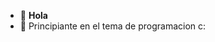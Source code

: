 - 👋 **Hola**
- 💫 Principiante en el tema de programacion c:
<!---
LithiumIsHaze/LithiumIsHaze is a ✨ special ✨ repository because its `README.md` (this file) appears on your GitHub profile.
You can click the Preview link to take a look at your changes.
--->
